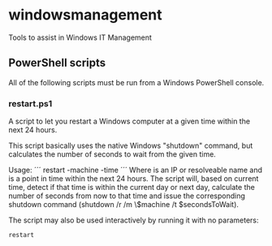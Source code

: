 # windowsmanagement
Tools to assist in Windows IT Management

## PowerShell scripts
All of the following scripts must be run from a Windows PowerShell console.

### restart.ps1
A script to let you restart a Windows computer at a given time within the next
24 hours.

This script basically uses the native Windows "shutdown" command, but calculates
the number of seconds to wait from the given time.

Usage:
´´´
restart -machine <HOST> -time <TIME>
´´´
Where <HOST> is an IP or resolveable name and <TIME> is a point in time within
the next 24 hours. The script will, based on current time, detect if that time
is within the current day or next day, calculate the number of seconds from now
to that time and issue the corresponding shutdown command
(shutdown /r /m \\$machine /t $secondsToWait).

The script may also be used interactively by running it with no parameters:
```
restart
```
